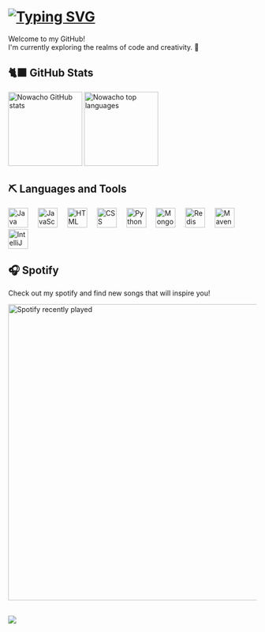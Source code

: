<div align="left">
  <h1>
    <a href="https://git.io/typing-svg">
        <img src="https://readme-typing-svg.herokuapp.com/?color=ffffff&size=35&center=true&vCenter=true&width=1000&lines=Hello,+my+name+is+NoWacho;I'm+18+years+old.;" alt="Typing SVG">
    </a>
  </h1>
  <p>Welcome to my GitHub!<br/> I'm currently exploring the realms of code and creativity. 🚀</p>

<h2>🐈‍⬛ GitHub Stats</h2>
<img src="https://github-readme-stats.vercel.app/api?username=Nowacho&show_icons=true&count_private=true&hide_border=true&title_color=7FFFD4&icon_color=7FFFD4&text_color=c9d1d9&bg_color=0d1117" height="150" alt="Nowacho GitHub stats" /> 
<img src="https://github-readme-stats.vercel.app/api/top-langs/?username=Nowacho&layout=compact&hide_border=true&title_color=7FFFD4&text_color=7FFFD4&bg_color=0d1117" height="150" alt="Nowacho top languages" />

<h2>⛏️ Languages and Tools</h2>
<div>
  <img src="https://skillicons.dev/icons?i=java" height="40" alt="Java logo" />
  <img width="12" />
  <img src="https://skillicons.dev/icons?i=js" height="40" alt="JavaScript logo" />
  <img width="12" />
  <img src="https://skillicons.dev/icons?i=html" height="40" alt="HTML logo" />
  <img width="12" />
  <img src="https://skillicons.dev/icons?i=css" height="40" alt="CSS logo" />
  <img width="12" />
  <img src="https://skillicons.dev/icons?i=python" height="40" alt="Python logo" />
  <img width="12" />
  <img src="https://skillicons.dev/icons?i=mongodb" height="40" alt="MongoDB logo" />
  <img width="12" />
  <img src="https://skillicons.dev/icons?i=redis" height="40" alt="Redis logo" />
  <img width="12" />
  <img src="https://skillicons.dev/icons?i=maven" height="40" alt="Maven logo" />
  <img width="12" />
  <img src="https://skillicons.dev/icons?i=idea" height="40" alt="IntelliJ IDEA logo" />
</div>

<!-- <h2>📚 Information</h2>
<ul>
  <li>🌙 I’m currently learning Kotlin and JavaScript</li>
  <li>🧭 How to reach me <strong>no.wacho</strong></li>
</ul>

<p align="center">
    <a href="https://discord.com/users/1079614475717586945" target="_blank" rel="nofollow">
        <img src="https://lanyard-profile-readme.vercel.app/api/1079614475717586945?&animated=true&borderRadius=30px&idleMessage=Nothing..." alt="Discord Presence" align="center">
    </a>
</p> -->

<h2>🎧 Spotify</h2>
<p>Check out my spotify and find new songs that will inspire you!</p>
<a href="https://open.spotify.com/user/erk34dd7wzest8ud7ajsogona">
  <img src="https://spotify-recently-played-readme.vercel.app/api?user=erk34dd7wzest8ud7ajsogona" alt="Spotify recently played" width="600"  />
</a>
<br/>
<br/>

[![](https://visitcount.itsvg.in/api?id=Nowacho&icon=5&color=8)](https://visitcount.itsvg.in)
